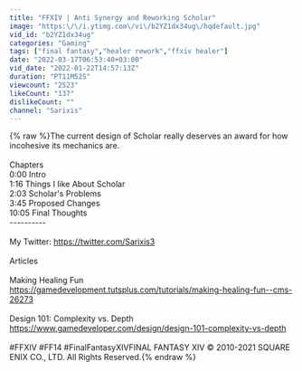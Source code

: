 ```yaml
---
title: "FFXIV | Anti Synergy and Reworking Scholar"
image: "https:\/\/i.ytimg.com\/vi\/b2YZ1dx34ug\/hqdefault.jpg"
vid_id: "b2YZ1dx34ug"
categories: "Gaming"
tags: ["final fantasy","healer rework","ffxiv healer"]
date: "2022-03-17T06:53:40+03:00"
vid_date: "2022-01-22T14:57:13Z"
duration: "PT11M52S"
viewcount: "2523"
likeCount: "137"
dislikeCount: ""
channel: "Sarixis"
---
```

{% raw %}The current design of Scholar really deserves an award for how incohesive its mechanics are.<br /><br />Chapters<br />0:00 Intro<br />1:16 Things I like About Scholar<br />2:03 Scholar's Problems<br />3:45 Proposed Changes<br />10:05 Final Thoughts<br />----------<br /><br />My Twitter: <a rel="nofollow" target="blank" href="https://twitter.com/Sarixis3">https://twitter.com/Sarixis3</a><br /><br />Articles<br /><br />Making Healing Fun<br /><a rel="nofollow" target="blank" href="https://gamedevelopment.tutsplus.com/tutorials/making-healing-fun--cms-26273">https://gamedevelopment.tutsplus.com/tutorials/making-healing-fun--cms-26273</a><br /><br />Design 101: Complexity vs. Depth<br /><a rel="nofollow" target="blank" href="https://www.gamedeveloper.com/design/design-101-complexity-vs-depth">https://www.gamedeveloper.com/design/design-101-complexity-vs-depth</a><br /><br />#FFXIV #FF14 #FinalFantasyXIVFINAL FANTASY XIV © 2010-2021 SQUARE ENIX CO., LTD. All Rights Reserved.{% endraw %}
